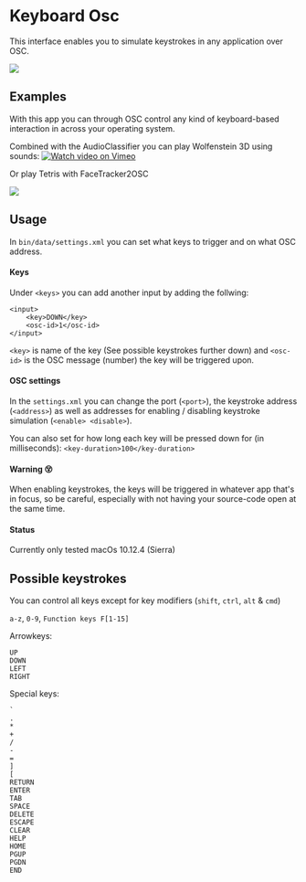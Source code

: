 # Keyboard Osc

This interface enables you to simulate keystrokes in any application over OSC. 

![](http://projects.stoj.io/keyboard-controller/app.png)


## Examples
With this app you can through OSC control any kind of keyboard-based interaction in across your operating system.


Combined with the AudioClassifier you can play Wolfenstein 3D using sounds:
[![Watch video on Vimeo](http://projects.stoj.io/keyboard-controller/wolfenstein.jpg)](https://vimeo.com/154583964)


Or play Tetris with FaceTracker2OSC

![](http://projects.stoj.io/keyboard-controller/face-tetris.gif)


## Usage
In `bin/data/settings.xml` you can set what keys to trigger and on what OSC address.


#### Keys
Under `<keys>` you can add another input by adding the follwing: 

```
<input>
    <key>DOWN</key>
	<osc-id>1</osc-id>
</input>
```
`<key>` is name of the key (See possible keystrokes further down) and `<osc-id>` is the OSC message (number) the key will be triggered upon. 

#### OSC settings
In the `settings.xml` you can change the port (`<port>`), the keystroke address (`<address>`) as well as addresses for enabling / disabling keystroke simulation (`<enable> <disable>`).

You can also set for how long each key will be pressed down for (in milliseconds):
`<key-duration>100</key-duration>`


#### Warning :dizzy_face:
When enabling keystrokes, the keys will be triggered in whatever app that's in focus, so be careful, especially with not having your source-code open at the same time.



#### Status
Currently only tested macOs 10.12.4 (Sierra)



## Possible keystrokes
You can control all keys except for key modifiers (`shift`, `ctrl`, `alt` & `cmd`)

`a-z`, `0-9`, `Function keys F[1-15]`

Arrowkeys:

```
UP
DOWN
LEFT
RIGHT
```

Special keys:

```
`
.
*
+
/
-
=
]
[
RETURN
ENTER
TAB
SPACE
DELETE
ESCAPE
CLEAR
HELP
HOME
PGUP
PGDN
END
```